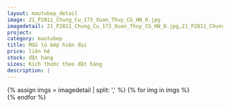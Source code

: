 ```yaml
---
layout: mautubep_detail
image: 21_P2811_Chung_Cu_173_Xuan_Thuy_CG_HN_0.jpg
imagedetail: 21_P2811_Chung_Cu_173_Xuan_Thuy_CG_HN_0.jpg,21_P2811_Chung_Cu_173_Xuan_Thuy_CG_HN_1.jpg,21_P2811_Chung_Cu_173_Xuan_Thuy_CG_HN_2.jpg,21_P2811_Chung_Cu_173_Xuan_Thuy_CG_HN_3.jpg
project:
category: mautubep
title: Mẫu tủ bếp hiện đại
price: liên hệ
stock: đặt hàng
sizes: Kích thước theo đặt hàng
description: |
---
```

<section class="no-padding" id="two">
	<div class="container-fluid">
	<div class="row-no-gutters">
	{% assign imgs = imagedetail | split: ',' %}
	{% for img in imgs %}
	   <div class="col-lg-6 col-sm-6 col-md-6"> 
			<a href="#" class="portfolio-box">
			<img src="{{site.baseurl}}/assets/images/tubep/{{img}}" class="image main" alt="">
			</a>
		</div>
	{% endfor %}			
	</div>
	</div>
</section>